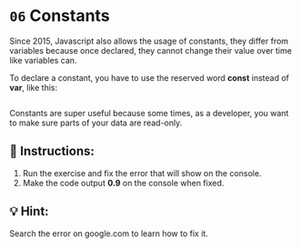 # `06` Constants

Since 2015, Javascript also allows the usage of constants, they differ from variables because once declared, they cannot change their value over time like variables can.

To declare a constant, you have to use the reserved word **const** instead of **var**, like this:

```Javascriptconst VERSION = '1.2';
```

Constants are super useful because some times, as a developer, you want to make sure parts of your data are read-only.


## 📝 Instructions:

1. Run the exercise and fix the error that will show on the console.
2. Make the code output **0.9** on the console when fixed.

## 💡 Hint:

Search the error on google.com to learn how to fix it.
